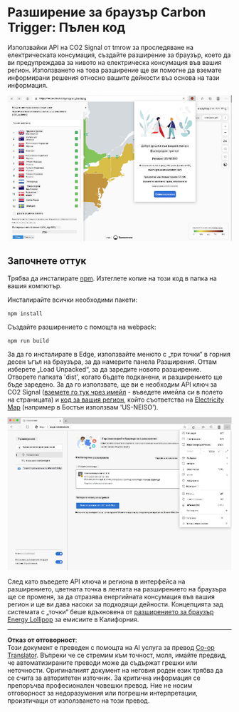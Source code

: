 <!--
CO_OP_TRANSLATOR_METADATA:
{
  "original_hash": "21b364c158c8e4f698de65eeac16c9fe",
  "translation_date": "2025-08-28T07:49:33+00:00",
  "source_file": "5-browser-extension/solution/translation/README.ms.md",
  "language_code": "bg"
}
-->
# Разширение за браузър Carbon Trigger: Пълен код

Използвайки API на CO2 Signal от tmrow за проследяване на електрическата консумация, създайте разширение за браузър, което да ви предупреждава за нивото на електрическа консумация във вашия регион. Използването на това разширение ще ви помогне да вземате информирани решения относно вашите дейности въз основа на тази информация.

![екранна снимка на разширението за браузър](../../../../../translated_images/extension-screenshot.0e7f5bfa110e92e3875e1bc9405edd45a3d2e02963e48900adb91926a62a5807.bg.png)

## Започнете оттук

Трябва да инсталирате [npm](https://npmjs.com). Изтеглете копие на този код в папка на вашия компютър.

Инсталирайте всички необходими пакети:

```
npm install
```

Създайте разширението с помощта на webpack:

```
npm run build
```

За да го инсталирате в Edge, използвайте менюто с „три точки“ в горния десен ъгъл на браузъра, за да намерите панела Разширения. Оттам изберете „Load Unpacked“, за да заредите новото разширение. Отворете папката 'dist', когато бъдете подканени, и разширението ще бъде заредено. За да го използвате, ще ви е необходим API ключ за CO2 Signal ([вземете го тук чрез имейл](https://www.co2signal.com/) - въведете имейла си в полето на страницата) и [код за вашия регион](http://api.electricitymap.org/v3/zones), който съответства на [Electricity Map](https://www.electricitymap.org/map) (например в Бостън използвам 'US-NEISO').

![изтегляне](../../../../../translated_images/install-on-edge.78634f02842c48283726c531998679a6f03a45556b2ee99d8ff231fe41446324.bg.png)

След като въведете API ключа и региона в интерфейса на разширението, цветната точка в лентата на разширението на браузъра ще се променя, за да отразява енергийната консумация във вашия регион и ще ви дава насоки за подходящи дейности. Концепцията зад системата с „точки“ беше вдъхновена от [разширението за браузър Energy Lollipop](https://energylollipop.com/) за емисиите в Калифорния.

---

**Отказ от отговорност**:  
Този документ е преведен с помощта на AI услуга за превод [Co-op Translator](https://github.com/Azure/co-op-translator). Въпреки че се стремим към точност, моля, имайте предвид, че автоматизираните преводи може да съдържат грешки или неточности. Оригиналният документ на неговия роден език трябва да се счита за авторитетен източник. За критична информация се препоръчва професионален човешки превод. Ние не носим отговорност за недоразумения или погрешни интерпретации, произтичащи от използването на този превод.